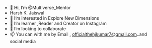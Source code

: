 - 👋 Hi, I’m @Multiverse_Mentor
- Harsh K. Jaiswal 
- 👀 I’m interested in Explore New Dimensions 
- 🌱 I’m  learner ,Reader and Creator on Instagram 
- 💞️ I’m looking to collaborate 
- 📫 You can with me by Email , officialthehjkumar7@gmail.com..and social media

<!---
TheHjkumar/TheHjkumar is a ✨ special ✨ repository because its `README.md` (this file) appears on your GitHub profile.
You can click the Preview link to take a look at your changes.
--->
